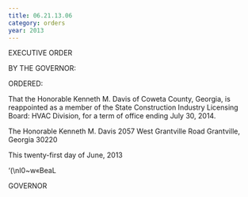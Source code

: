 ```yaml
---
title: 06.21.13.06
category: orders
year: 2013
---
```

 

EXECUTIVE ORDER

BY THE GOVERNOR:

ORDERED:

That the Honorable Kenneth M. Davis of Coweta County, Georgia,
is reappointed as a member of the State Construction Industry
Licensing Board: HVAC Division, for a term of office ending July
30, 2014.

The Honorable Kenneth M. Davis
2057 West Grantville Road
Grantville, Georgia 30220

This twenty-first day of June, 2013

‘(\nI0~w«BeaL

GOVERNOR


